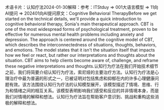 

术语卡片：认知疗法2024-01-30解释：参考：ITStduy => 001大语言模型 => 11向AI提问 => 202401向AI提问原文：Cognitive Behavioral TherapyBefore we get started on the technical details, we'll provide a quick introduction to cognitive behavioral therapy, Sonia's main therapeutical approach. CBT is one of the most widespread forms of psychological treatment, proven to be effective for numerous mental health problems including anxiety and depression. The approach is centered around the cognitive model of CBT, which describes the interconnectedness of situations, thoughts, behaviors, and emotions. The model states that it isn't the situation itself that impacts how we feel or react, but rather our interpretations and thoughts about the situation. CBT aims to help clients become aware of, challenge, and reframe these negative interpretations and thoughts.认知行为疗法在我们开始技术细节之前，我们将简要介绍认知行为疗法，索尼娅的主要治疗方法。认知行为疗法是心理治疗中最为普遍的形式之一，已被证明对包括焦虑和抑郁在内的许多心理健康问题有效。该方法围绕认知行为疗法的认知模型展开，该模型描述了情境、思维、行为和情绪之间的相互关系。该模型表明影响我们感受和反应的并非情境本身，而是我们对情境的解释和想法。认知行为疗法旨在帮助客户意识到、挑战和重构这些消极的解释和想法。
